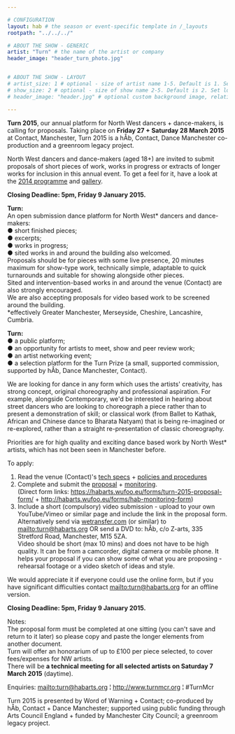 ```yaml
---

# CONFIGURATION
layout: hab # the season or event-specific template in /_layouts
rootpath: "../../../"

# ABOUT THE SHOW - GENERIC
artist: "Turn" # the name of the artist or company
header_image: "header_turn_photo.jpg"   


# ABOUT THE SHOW - LAYOUT
# artist_size: 1 # optional - size of artist name 1-5. Default is 1. Set longer names to lower values
# show_size: 2 # optional - size of show name 2-5. Default is 2. Set longer names to lower values
# header_image: "header.jpg" # optional custom background image, relative to current page

---
```

**Turn 2015**, our annual platform for North West dancers + dance-makers, is calling for proposals.  Taking place on **Friday 27 + Saturday 28 March 2015** at Contact, Manchester, Turn 2015 is a hÅb, Contact, Dance Manchester co-production and a greenroom legacy project.    

North West dancers and dance-makers (aged 18+) are invited to submit proposals of short pieces of work, works in progress or extracts of longer works for inclusion in this annual event.  To get a feel for it, have a look at the  [2014 programme](/archive/2014-turn) and [gallery](/galleries/2014-turn).   
 
**Closing Deadline: 5pm, Friday 9 January 2015.**     
   
**Turn:**    
An open submission dance platform for North West* dancers and dance-makers:    
● short finished pieces;      
● excerpts;    
● works in progress;    
● sited works in and around the building also welcomed.    
Proposals should be for pieces with some live presence, 20 minutes maximum for show-type work, technically simple, adaptable to quick turnarounds and suitable for showing alongside other pieces.    
Sited and intervention-based works in and around the venue (Contact) are also strongly encouraged.    
We are also accepting proposals for video based work to be screened around the building.     
*effectively Greater Manchester, Merseyside, Cheshire, Lancashire, Cumbria.    

**Turn:**     
● a public platform;    
● an opportunity for artists to meet, show and peer review work;    
● an artist networking event;    
● a selection platform for the Turn Prize (a small, supported commission, supported by hÅb, Dance Manchester, Contact).     

We are looking for dance in any form which uses the artists' creativity, has strong concept, original choreography and professional aspiration. For example, alongside Contemporary, we'd be interested in hearing about street dancers who are looking to choreograph a piece rather than to present a demonstration of  skill; or classical work (from Ballet to Kathak, African and Chinese dance to Bharata Natyam) that is being re-imagined or re-explored, rather than a straight re-presentation of classic choreography.    
 
Priorities are for high quality and exciting dance based work by North West* artists, which has not been seen in Manchester before.    

To apply:     
1. Read the venue (Contact)'s [tech specs](http://turnmcr.posthaven.com/pages/contact-tech-specs) + [policies and procedures](http://turnmcr.posthaven.com/pages/policies-and-procedures-14138)    
2. Complete and submit the [proposal](https://habarts.wufoo.eu/forms/turn-2015-proposal-form/ ) + [monitoring](http://habarts.wufoo.eu/forms/hab-monitoring-form).    
(Direct form links: https://habarts.wufoo.eu/forms/turn-2015-proposal-form/ + http://habarts.wufoo.eu/forms/hab-monitoring-form)    
3. Include a short (compulsory) video submission - upload to your own
YouTube/Vimeo or similar page and include the link in the proposal form.
Alternatively send via [wetransfer.com](http://www.wetransfer.com) (or similar) to <mailto:turn@habarts.org> OR send a DVD to: hÅb, c/o Z-arts, 335 Stretford Road, Manchester, M15 5ZA.     
Video should be short (max 10 mins) and does not have to be high quality. It can be from a camcorder, digital camera or mobile phone. It helps your proposal if you can show some of what you are proposing - rehearsal footage or a video sketch of ideas and style.    

We would appreciate it if everyone could use the online form, but if you have significant difficulties contact <mailto:turn@habarts.org> for an offline version.    

**Closing Deadline: 5pm, Friday 9 January 2015.**    

Notes:    
The proposal form must be completed at one sitting (you can't save and return to it later) so please copy and paste the longer elements from another document.    
Turn will offer an honorarium of up to £100 per piece selected, to cover fees/expenses for NW artists.    
There will be **a technical meeting for all selected artists on Saturday 7 March 2015** (daytime).    
        
Enquiries: <mailto:turn@habarts.org> ¦ <http://www.turnmcr.org> ¦ #TurnMcr    
        
Turn 2015 is presented by Word of Warning + Contact; co-produced by hÅb, Contact + Dance Manchester; supported using public funding through Arts Council England + funded by Manchester City Council; a greenroom legacy project.     
